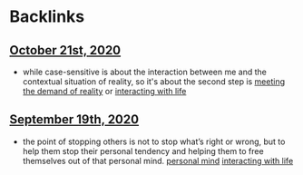 
# Backlinks
## [October 21st, 2020](<October 21st, 2020.md>)
- while case-sensitive is about the interaction between me and the contextual situation of reality, so it's about the second step is [meeting the demand of reality](<meeting the demand of reality.md>) or [interacting with life](<interacting with life.md>)

## [September 19th, 2020](<September 19th, 2020.md>)
- the point of stopping others is not to stop what’s right or wrong, but to help them stop their personal tendency and helping them to free themselves out of that personal mind. [personal mind](<personal mind.md>) [interacting with life](<interacting with life.md>)

